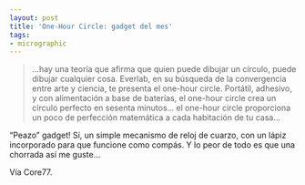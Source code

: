 ```yaml
---
layout: post
title: 'One-Hour Circle: gadget del mes'
tags:
- micrographic
---
```

<blockquote>…hay una teoría que afirma que quien puede dibujar un círculo, puede dibujar cualquier cosa. Everlab, en su búsqueda de la convergencia entre arte y ciencia, te presenta el one-hour circle. Portátil, adhesivo, y con alimentación a base de baterías, el one-hour circle crea un círculo perfecto en sesenta minutos… el one-hour circle proporciona un poco de perfección matemática a cada habitación de tu casa…</blockquote>

“Peazo” gadget! Sí, un simple mecanismo de reloj de cuarzo, con un lápiz incorporado para que funcione como compás. Y lo peor de todo es que una chorrada así me guste…

Vía Core77.
